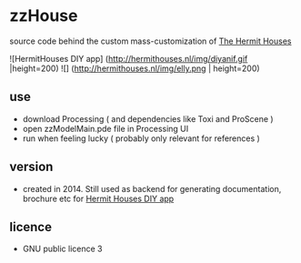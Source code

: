 # zzHouse

source code behind the custom mass-customization of <a href="http://www.hermithouses.nl">The Hermit Houses</a>

![HermitHouses DIY app]
(http://hermithouses.nl/img/diyanif.gif |height=200) 
![]
(http://hermithouses.nl/img/elly.png | height=200)

## use

* download Processing ( and dependencies like Toxi and ProScene )
* open zzModelMain.pde file in Processing UI
* run when feeling lucky ( probably only relevant for references )

## version

* created in 2014. Still used as backend for generating documentation, brochure etc for <a href="http://www.hermithouses.nl/diy">Hermit Houses DIY app</a> 

## licence

* GNU public licence 3




